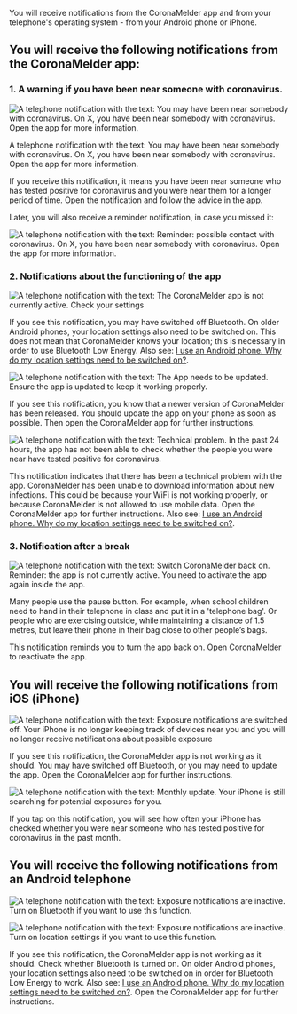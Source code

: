 <div class="notifications" markdown="1">

You will receive notifications from the CoronaMelder app and from your telephone's operating system - from your Android phone or iPhone.

## You will receive the following notifications from the CoronaMelder app:

### 1. A warning if you have been near someone with coronavirus.

![A telephone notification with the text: You may have been near somebody with coronavirus. On X, you have been near somebody with coronavirus. Open the app for more information.](/media/beeldmateriaal/exposure-vanuit-coronamelder/CM_4.png)

A telephone notification with the text: You may have been near somebody with coronavirus. On X, you have been near somebody with coronavirus. Open the app for more information.

If you receive this notification, it means you have been near someone who has tested positive for coronavirus and you were near them for a longer period of time. Open the notification and follow the advice in the app.

Later, you will also receive a reminder notification, in case you missed it:

![A telephone notification with the text: Reminder: possible contact with coronavirus. On X, you have been near somebody with coronavirus. Open the app for more information.](/media/beeldmateriaal/exposure-vanuit-coronamelder/CM_8.png)


### 2. Notifications about the functioning of the app

![A telephone notification with the text: The CoronaMelder app is not currently active. Check your settings](/media/beeldmateriaal/exposure-vanuit-coronamelder/CM_3.png)

If you see this notification, you may have switched off Bluetooth. On older Android phones, your location settings also need to be switched on. This does not mean that CoronaMelder knows your location; this is necessary in order to use Bluetooth Low Energy. Also see: [I use an Android phone. Why do my location settings need to be switched on?](/{{page.lang}}/faq/14-locatie-instellingen-android/).

![A telephone notification with the text: The App needs to be updated. Ensure the app is updated to keep it working properly.](/media/beeldmateriaal/exposure-vanuit-coronamelder/CM_5.png)

If you see this notification, you know that a newer version of CoronaMelder has been released. You should update the app on your phone as soon as possible. Then open the CoronaMelder app for further instructions.

![A telephone notification with the text: Technical problem. In the past 24 hours, the app has not been able to check whether the people you were near have tested positive for coronavirus.](/media/beeldmateriaal/exposure-vanuit-coronamelder/CM_7.png)

This notification indicates that there has been a technical problem with the app. CoronaMelder has been unable to download information about new infections. This could be because your WiFi is not working properly, or because CoronaMelder is not allowed to use mobile data. Open the CoronaMelder app for further instructions. Also see: [I use an Android phone. Why do my location settings need to be switched on?](/{{page.lang}}/faq/14-locatie-instellingen-android/).


### 3. Notification after a break

![A telephone notification with the text: Switch CoronaMelder back on. Reminder: the app is not currently active. You need to activate the app again inside the app.](/media/beeldmateriaal/exposure-vanuit-coronamelder/CM_6.png)

Many people use the pause button. For example, when school children need to hand in their telephone in class and put it in a 'telephone bag'. Or people who are exercising outside, while maintaining a distance of 1.5 metres, but leave their phone in their bag close to other people’s bags.

This notification reminds you to turn the app back on. Open CoronaMelder to reactivate the app.
## You will receive the following notifications from iOS (iPhone)
![A telephone notification with the text:  Exposure notifications are switched off. Your iPhone is no longer keeping track of devices near you and you will no longer receive notifications about possible exposure](/media/beeldmateriaal/exposure-vanuit-ios/iOS_6.png)

If you see this notification, the CoronaMelder app is not working as it should. You may have switched off Bluetooth, or you may need to update the app. Open the CoronaMelder app for further instructions.

![A telephone notification with the text:  Monthly update. Your iPhone is still searching for potential exposures for you.](/media/beeldmateriaal/exposure-vanuit-ios/iOS_5.png)

If you tap on this notification, you will see how often your iPhone has checked whether you were near someone who has tested positive for coronavirus in the past month.

## You will receive the following notifications from an Android telephone

![A telephone notification with the text: Exposure notifications are inactive. Turn on Bluetooth if you want to use this function.](/media/beeldmateriaal/exposure-vanuit-android/Android_2.png)

![A telephone notification with the text: Exposure notifications are inactive. Turn on location settings if you want to use this function.](/media/beeldmateriaal/exposure-vanuit-android/Android_5.png)

If you see this notification, the CoronaMelder app is not working as it should. Check whether Bluetooth is turned on. On older Android phones, your location settings also need to be switched on in order for Bluetooth Low Energy to work. Also see: [I use an Android phone. Why do my location settings need to be switched on?](/{{page.lang}}/faq/14-locatie-instellingen-android/). Open the CoronaMelder app for further instructions.

</div>
